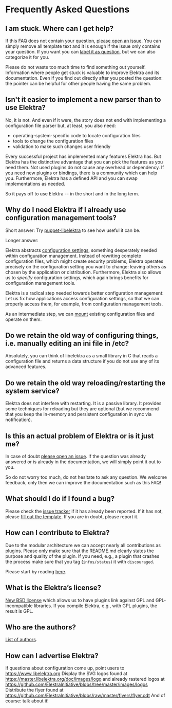 # Frequently Asked Questions

## I am stuck. Where can I get help?

If this FAQ does not contain your question, [please open an issue](https://git.libelektra.org/issues).
You can simply remove all template text and it is enough if the issue only contains your question.
If you want you can [label it as question](https://git.libelektra.org/issues/labels/question), but we
can also categorize it for you.

Please do not waste too much time to find something out yourself. Information where people get
stuck is valuable to improve Elektra and its documentation. Even if you find out directly after
you posted the question: the pointer can be helpful for other people having the same problem.

## Isn't it easier to implement a new parser than to use Elektra?

No, it is not. And even if it were, the story does not end with implementing
a configuration file parser but, at least, you also need:

- operating-system-specific code to locate configuration files
- tools to change the configuration files
- validation to make such changes user friendly

Every successful project has implemented many features Elektra has.
But Elektra has the distinctive advantage that you can pick the features
as you need them. Not used plugins do not cause any overhead or dependency.
If you need new plugins or bindings, there is a community which can help you.
Furthermore, Elektra has a defined API and you can swap implementations as needed.

So it pays off to use Elektra -- in the short and in the long term.

## Why do I need Elektra if I already use configuration management tools?

Short answer: Try [puppet-libelektra](https://puppet.libelektra.org)
to see how useful it can be.

Longer answer:

Elektra abstracts [configuration settings](elektra-glossary.md), something
desperately needed within configuration management. Instead of rewriting
complete configuration files, which might create security problems,
Elektra operates precisely on the configuration setting you want to
change: leaving others as chosen by the application or distribution.
Furthermore, Elektra also allows us to _specify_ configuration settings,
which again brings benefits for configuration management tools.

Elektra is a radical step needed towards better configuration management:
Let us fix how applications access configuration settings, so that we
can properly access them, for example, from configuration management tools.

As an intermediate step, we can [mount](elektra-mounting.md)
existing configuration files and operate on them.

## Do we retain the old way of configuring things, i.e. manually editing an ini file in /etc?

Absolutely, you can think of libelektra as a small library in C that
reads a configuration file and returns a data structure if you do not
use any of its advanced features.

## Do we retain the old way reloading/restarting the system service?

Elektra does not interfere with restarting. It is a passive library.
It provides some techniques for reloading but they are optional (but we
recommend that you keep the in-memory and persistent configuration in
sync via notification).

## Is this an actual problem of Elektra or is it just me?

In case of doubt [please open an issue](https://git.libelektra.org/issues).
If the question was already answered or is already in the documentation, we will
simply point it out to you.

So do not worry too much, do not hesitate to ask any question. We welcome
feedback, only then we can improve the documentation such as this FAQ!

## What should I do if I found a bug?

Please check the [issue tracker](https://git.libelektra.org/issues) if it has already been reported.
If it has not, please [fill out the template](https://git.libelektra.org/issues/new).
If you are in doubt, please report it.

## How can I contribute to Elektra?

Due to the modular architecture we can accept nearly all contributions as plugins.
Please only make sure that the README.md clearly states the purpose and quality
of the plugin. If you need, e.g., a plugin that crashes the process make sure that
you tag (`infos/status`) it with `discouraged`.

Please start by reading [here](/.github/CONTRIBUTING.md).

## What is the Elektra’s license?

[New BSD license](/LICENSE.md) which allows us to have plugins link against GPL
and GPL-incompatible libraries. If you compile Elektra, e.g., with GPL plugins, the
result is GPL.

## Who are the authors?

[List of authors](/doc/AUTHORS.md).

## How can I advertise Elektra?

If questions about configuration come up, point users to https://www.libelektra.org
Display the SVG logos found at https://master.libelektra.org/doc/images/logo
and already rastered logos at https://github.com/ElektraInitiative/blobs/tree/master/images/logos
Distribute the flyer found at https://github.com/ElektraInitiative/blobs/raw/master/flyers/flyer.odt
And of course: talk about it!
